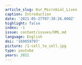 ```yaml
---
article_slug: Our_Microbial_Lives
caption: Introduction
date: '2021-05-27T07:30:26.000Z'
highlight: false
index: -1
issue: content/issues/OML.md
language: English
doi: '169059797'
picture: /1-cell_to_cell.jpg
type: youtube
years: 2021
---
```

